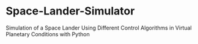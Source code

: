 # Space-Lander-Simulator
Simulation of a Space Lander Using Different Control Algorithms in Virtual Planetary Conditions with Python
